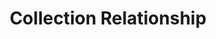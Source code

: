 ---
layout: default
id: collection-relationship
title: Collection Relationship
nav_order: 5
parent: Database and Collection
---